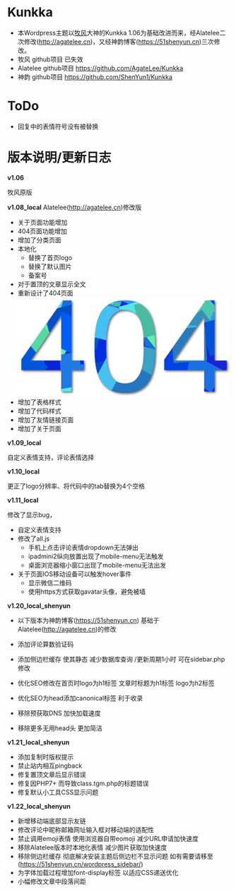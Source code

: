 # Kunkka
* 本Wordpress主题以[牧风](https://mufeng.me/)大神的Kunkka 1.06为基础改进而来，经Alatelee二次修改(http://agatelee.cn)，又经神韵博客(https://51shenyun.cn)三次修改。
* 牧风 github项目 已失效
* Alatelee github项目 https://github.com/AgateLee/Kunkka
* 神韵 github项目 https://github.com/ShenYun1/Kunkka



# ToDo

* 回复中的表情符号没有被替换


# 版本说明/更新日志

**v1.06**

牧风原版

**v1.08_local**
Alatelee(http://agatelee.cn)修改版

* 关于页面功能增加
* 404页面功能增加
* 增加了分类页面
* 本地化
  * 替换了首页logo
  * 替换了默认图片
  * 备案号
* 对于置顶的文章显示全文
* 重新设计了404页面
  ![](public/images/404.png)
* 增加了表格样式
* 增加了代码样式
* 增加了友情链接页面
* 增加了关于页面

**v1.09_local**

自定义表情支持，评论表情选择


**v1.10_local**

更正了logo分辨率、将代码中的tab替换为4个空格

**v1.11_local**

修改了显示bug，
* 自定义表情支持
* 修改了all.js
  * 手机上点击评论表情dropdown无法弹出
  * ipadmini2纵向放置出现了mobile-menu无法触发
  * 桌面浏览器缩小窗口出现了mobile-menu无法出发
* 关于页面IOS移动设备可以触发hover事件
  * 显示微信二维码
  * 使用https方式获取gavatar头像，避免被墙

**v1.20_local_shenyun**
* 以下版本为神韵博客(https://51shenyun.cn) 基础于Alatelee(http://agatelee.cn)的修改

* 添加评论算数验证码 
* 添加侧边栏缓存 使其静态 减少数据库查询 /更新周期1小时 可在sidebar.php修改
* 优化SEO修改在首页时logo为h1标签 文章时标题为h1标签 logo为h2标签
* 优化SEO为head添加canonical标签 利于收录
* 移除预获取DNS 加快加载速度
* 移除更多无用head头 更加简洁


**v1.21_local_shenyun**
* 添加复制时版权提示
* 禁止站内相互pingback
* 修复置顶文章后显示错误
* 修复因PHP7+ 而导致class.tgm.php的标题错误
* 修复默认小工具CSS显示问题

**v1.22_local_shenyun**
* 新增移动端底部显示友链
* 修改评论中昵称邮箱网址输入框对移动端的适配性
* 禁止调用emoji表情 使用浏览器自带eomoji 减少URL申请加快速度
* 移除Alatelee版本时本地化表情 减少图片获取加快速度
* 移除侧边栏缓存 彻底解决安装主题后侧边栏不显示问题 如有需要请移至 (https://51shenyun.cn/wordpress_sidebar/)
* 为字体加载过程增加font-display标签 以适应CSS递送优化
* 小幅修改文章中段落间距
